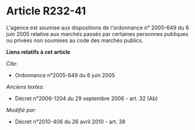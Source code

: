 # Article R232-41

L'agence est soumise aux dispositions de l'ordonnance n° 2005-649 du 6 juin 2005 relative aux marchés passés par certaines
personnes publiques ou privées non soumises au code des marchés publics.

**Liens relatifs à cet article**

_Cite_:

  - Ordonnance n°2005-649 du 6 juin 2005

_Anciens textes_:

  - Décret n°2006-1204 du 29 septembre 2006 - art. 32 (Ab)

_Modifié par_:

  - Décret n°2010-406 du 26 avril 2010 - art. 38
